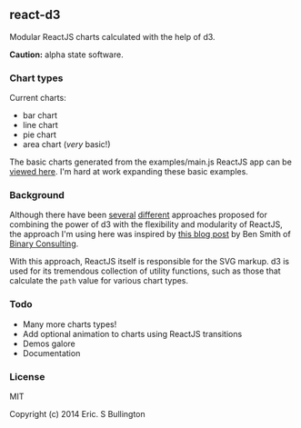 ## react-d3
Modular ReactJS charts calculated with the help of d3.

**Caution:**  alpha state software.

### Chart types
Current charts:
* bar chart
* line chart
* pie chart
* area chart (*very* basic!)

The basic charts generated from the examples/main.js ReactJS app can be [viewed here](http://esbullington.github.io/react-d3).  I'm hard at work expanding these basic examples.

### Background
Although there have been [several](http://nicolashery.com/integrating-d3js-visualizations-in-a-react-app/) [different](http://bl.ocks.org/milroc/d22bbf92231876505e5d) approaches proposed for combining the power of d3 with the flexibility and modularity of ReactJS, the approach I'm using here was inspired by [this blog post](http://10consulting.com/2014/02/19/d3-plus-reactjs-for-charting/) by Ben Smith of [Binary Consulting](http://10consulting.com/).

With this approach, ReactJS itself is responsible for the SVG markup.  d3 is used for its tremendous collection of utility functions, such as those that calculate the `path` value for various chart types.

### Todo
* Many more charts types!
* Add optional animation to charts using ReactJS transitions
* Demos galore
* Documentation

### License
MIT

Copyright (c) 2014 Eric. S Bullington
